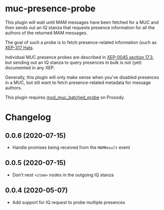 # muc-presence-probe

This plugin will wait until MAM messages have been fetched for a MUC and then
sends out an IQ stanza that requests presence information for all the authors
of the returned MAM messages.

The goal of such a probe is to fetch presence-related information (such as
[XEP-317 Hats](https://xmpp.org/extensions/xep-0317.html).

Individual MUC presence probes are described in [XEP-0045 section 17.3](https://xmpp.org/extensions/xep-0045.html#bizrules-presence),
but sending out an IQ stanza to query presences in bulk is not (yet) documented
in any XEP.

Generally, this plugin will only make sense when you've disabled presences in a
MUC, but stil want to fetch presence-related metadata for message authors.

This plugin requires [mod_muc_batched_probe](https://modules.prosody.im/mod_muc_batched_probe.html) on Prosody.


# Changelog

## 0.0.6 (2020-07-15)

- Handle promises being received from the `MAMResult` event

## 0.0.5 (2020-07-15)

- Don't nest `<item>` nodes in the outgoing IQ stanza

## 0.0.4 (2020-05-07)

- Add support for IQ request to probe multiple presences

